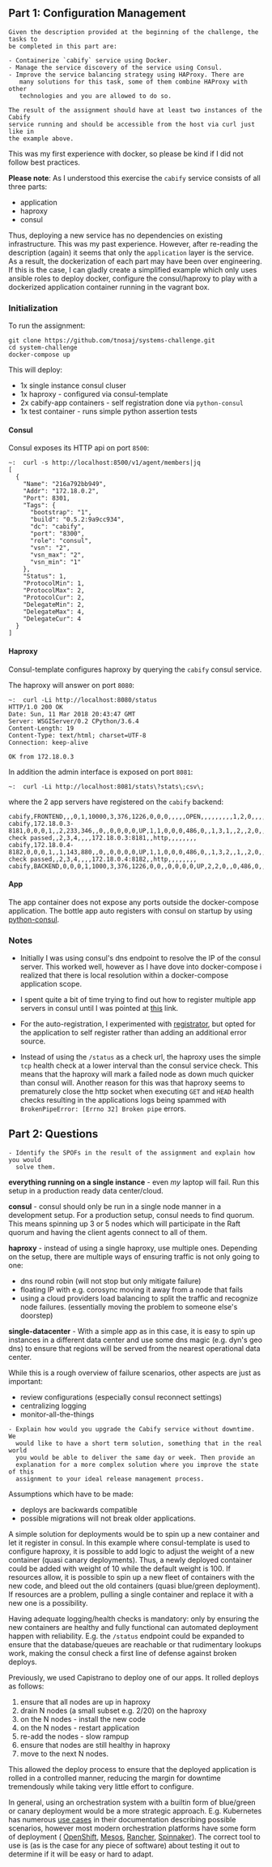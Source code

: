 ## Part 1: Configuration Management
```
Given the description provided at the beginning of the challenge, the tasks to
be completed in this part are:

- Containerize `cabify` service using Docker.
- Manage the service discovery of the service using Consul.
- Improve the service balancing strategy using HAProxy. There are
   many solutions for this task, some of them combine HAProxy with other
   technologies and you are allowed to do so.

The result of the assignment should have at least two instances of the Cabify
service running and should be accessible from the host via curl just like in
the example above.
```

This was my first experience with docker, so please be kind if I did not 
follow best practices.

**Please note**:
As I understood this exercise the `cabify` service consists of all three parts:
- application
- haproxy
- consul

Thus, deploying a new service has no dependencies on existing infrastructure. 
This was my past experience. However, after re-reading the description (again) 
it seems that only the `application` layer is the service. As a result, the 
dockerization of each part may have been over engineering. If this is the case, 
I can gladly create a simplified example which only uses ansible roles to deploy 
docker, configure the consul/haproxy to play with a dockerized application 
container running in the vagrant box.

### Initialization

To run the assignment:
```
git clone https://github.com/tnosaj/systems-challenge.git
cd system-challenge
docker-compose up
```
This will deploy:
- 1x single instance consul cluser
- 1x haproxy - configured via consul-template
- 2x cabify-app containers - self registration done via `python-consul`
- 1x test container - runs simple python assertion tests

#### Consul
Consul exposes its HTTP api on port `8500`:
```
~:  curl -s http://localhost:8500/v1/agent/members|jq
[
  {
    "Name": "216a792bb949",
    "Addr": "172.18.0.2",
    "Port": 8301,
    "Tags": {
      "bootstrap": "1",
      "build": "0.5.2:9a9cc934",
      "dc": "cabify",
      "port": "8300",
      "role": "consul",
      "vsn": "2",
      "vsn_max": "2",
      "vsn_min": "1"
    },
    "Status": 1,
    "ProtocolMin": 1,
    "ProtocolMax": 2,
    "ProtocolCur": 2,
    "DelegateMin": 2,
    "DelegateMax": 4,
    "DelegateCur": 4
  }
]
```

#### Haproxy
Consul-template configures haproxy by querying the `cabify` consul service.

The haproxy will answer on port `8080`:
```
~:  curl -Li http://localhost:8080/status
HTTP/1.0 200 OK
Date: Sun, 11 Mar 2018 20:43:47 GMT
Server: WSGIServer/0.2 CPython/3.6.4
Content-Length: 19
Content-Type: text/html; charset=UTF-8
Connection: keep-alive

OK from 172.18.0.3
```
In addition the admin interface is exposed on port `8081`:
```
~:  curl -Li http://localhost:8081/stats\?stats\;csv\;
```
where the 2 app servers have registered on the `cabify` backend:
```
cabify,FRONTEND,,,0,1,10000,3,376,1226,0,0,0,,,,,OPEN,,,,,,,,,1,2,0,,,,0,0,0,2,,,,0,2,0,1,0,0,,0,2,3,,,0,0,0,0,,,,,,,,,,,,,,,,,,,,,http,,0,2,3,0,0,0,
cabify,172.18.0.3-8181,0,0,0,1,,2,233,346,,0,,0,0,0,0,UP,1,1,0,0,0,486,0,,1,3,1,,2,,2,0,,1,L4OK,,0,0,2,0,0,0,0,,,,,0,0,,,,,309,,,0,0,1,1,,,,Layer4 check passed,,2,3,4,,,,172.18.0.3:8181,,http,,,,,,,,
cabify,172.18.0.4-8182,0,0,0,1,,1,143,880,,0,,0,0,0,0,UP,1,1,0,0,0,486,0,,1,3,2,,1,,2,0,,1,L4OK,,0,0,0,0,1,0,0,,,,,0,0,,,,,484,,,0,0,1,1,,,,Layer4 check passed,,2,3,4,,,,172.18.0.4:8182,,http,,,,,,,,
cabify,BACKEND,0,0,0,1,1000,3,376,1226,0,0,,0,0,0,0,UP,2,2,0,,0,486,0,,1,3,0,,3,,1,0,,2,,,,0,2,0,1,0,0,,,,3,0,0,0,0,0,0,309,,,0,0,1,1,,,,,,,,,,,,,,http,roundrobin,,,,,,,
```

#### App
The app container does not expose any ports outside the docker-compose 
application. The bottle app auto registers with consul on startup by 
using [python-consul](https://python-consul.readthedocs.io/en/latest/).


### Notes
- Initially I was using consul's dns endpoint to resolve the IP of the 
consul server. This worked well, however as I have dove into docker-compose 
i realized that there is local resolution within a docker-compose 
application scope.

- I spent quite a bit of time trying to find out how to register multiple 
app servers in consul until I was pointed at 
[this](https://github.com/hashicorp/consul/issues/1659#issuecomment-320854604)
link.

- For the auto-registration, I experimented with [registrator](https://github.com/gliderlabs/registrator), 
but opted for the application to self register rather than adding an additional error 
source.

- Instead of using the `/status` as a check url, the haproxy uses the simple 
`tcp` health check at a lower interval than the consul service check. This 
means that the haproxy will mark a failed node as down much quicker than 
consul will. Another reason for this was that haproxy seems to prematurely 
close the http socket when executing `GET` and `HEAD` health checks resulting 
in the applications logs being spammed with `BrokenPipeError: [Errno 32] Broken pipe` 
errors.


## Part 2: Questions

```
- Identify the SPOFs in the result of the assignment and explain how you would
  solve them.
```
**everything running on a single instance** - even *my* laptop will fail. Run this
setup in a production ready data center/cloud.

**consul** - consul should only be run in a single node manner in a development setup. 
For a production setup, consul needs to find quorum. This means spinning up 3 or 5 
nodes which will participate in the Raft quorum and having the client agents 
connect to all of them.

**haproxy** - instead of using a single haproxy, use multiple ones. Depending
on the setup, there are multiple ways of ensuring traffic is not only going to one:
- dns round robin (will not stop but only mitigate failure)
- floating IP with e.g. corosync moving it away from a node that fails
- using a cloud providers load balancing to split the traffic and recognize node failures. 
(essentially moving the problem to someone else's doorstep)

**single-datacenter** - With a simple app as in this case, it is easy to spin up instances
in a different data center and use some dns magic (e.g. dyn's geo dns) to ensure that
regions will be served from the nearest operational data center.

While this is a rough overview of failure scenarios, other aspects are just as important:
- review configurations (especially consul reconnect settings)
- centralizing logging
- monitor-all-the-things
  
```
- Explain how would you upgrade the Cabify service without downtime. We
  would like to have a short term solution, something that in the real world
  you would be able to deliver the same day or week. Then provide an
  explanation for a more complex solution where you improve the state of this
  assignment to your ideal release management process.
```
Assumptions which have to be made:
- deploys are backwards compatible
- possible migrations will not break older applications.

A simple solution for deployments would be to spin up a new container and let it register 
in consul. In this example where consul-template is used to configure haproxy, it is possible 
to add logic to adjust the weight of a new container (quasi canary deployments). Thus, 
a newly deployed container could be added with weight of 10 while the default weight is 
100. If resources allow, it is possible to spin up a new fleet of containers with the 
new code, and bleed out the old containers (quasi blue/green deployment). If resources 
are a problem, pulling a single container and replace it with a new one is a possibility. 

Having adequate logging/health checks is mandatory: only by ensuring the new containers 
are healthy and fully functional can automated deployment happen with reliability. E.g. the 
`/status` endpoint could be expanded to ensure that the database/queues are reachable or 
that rudimentary lookups work, making the consul check a first line of defense against 
broken deploys. 

Previously, we used Capistrano to deploy one of our apps. It rolled deploys as follows:
1. ensure that all nodes are up in haproxy
1. drain N nodes (a small subset e.g. 2/20) on the haproxy
1. on the N nodes - install the new code
1. on the N nodes - restart application
1. re-add the nodes - slow rampup 
1. ensure that nodes are still healthy in haproxy
1. move to the next N nodes.

This allowed the deploy process to ensure that the deployed application is rolled in a 
controlled manner, reducing the margin for downtime tremendously while taking very 
little effort to configure.

In general, using an orchestration system with a builtin form of blue/green or canary 
deployment would be a more strategic approach. E.g. Kubernetes has numerous 
[use cases](https://kubernetes.io/docs/concepts/workloads/controllers/deployment/)
in their documentation describing possible scenarios, however most modern
orchestration platforms have some form of deployment (
[OpenShift](https://docs.openshift.com/enterprise/3.0/dev_guide/deployments.html#strategies), 
[Mesos](https://mesosphere.com/blog/continuous-deployment-with-mesos-marathon-docker/), 
[Rancher](http://rancher.com/continuous-deployment/), [Spinnaker](https://www.spinnaker.io/concepts/)). 
The correct tool to use is (as is the case for any piece of software) about testing 
it out to determine if it will be easy or hard to adapt.
